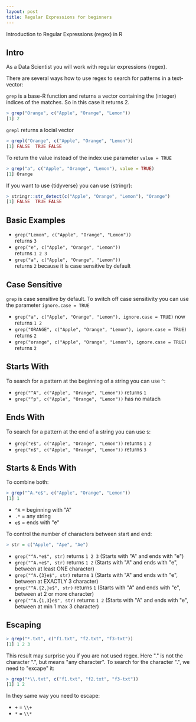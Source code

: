 ```yaml
---
layout: post
title: Regular Expressions for beginners
---
```


Introduction to Regular Expressions (regex) in R

## Intro

As a Data Scientist you will work with regular expressions (regex). 

There are several ways how to use regex to search for patterns in a text-vector:

```grep``` is a base-R function and returns a vector containing the (integer) indices of the matches. So in this case it returns 2.

```R
> grep("Orange", c("Apple", "Orange", "Lemon"))
[1] 2
```

```grepl``` returns a locial vector

```R
> grepl("Orange", c("Apple", "Orange", "Lemon"))
[1] FALSE  TRUE FALSE
```

To return the value instead of the index use parameter ```value = TRUE```

```R
> grep("a", c("Apple", "Orange", "Lemon"), value = TRUE)
[1] Orange
```

If you want to use {tidyverse} you can use {stringr}:

```R
> stringr::str_detect(c("Apple", "Orange", "Lemon"), "Orange")
[1] FALSE  TRUE FALSE
```

## Basic Examples

* ```grep("Lemon", c("Apple", "Orange", "Lemon"))``` <br>returns ```3```
* ```grep("e", c("Apple", "Orange", "Lemon"))``` <br>returns ```1 2 3```
* ```grep("a", c("Apple", "Orange", "Lemon"))``` <br>returns ```2``` because it is case sensitive by default

## Case Sensitive

```grep``` is case sensitive by default.
To switch off case sensitivity you can use the parameter ```ignore.case = TRUE```

* ```grep("a", c("Apple", "Orange", "Lemon"), ignore.case = TRUE)``` now returns ```1 2```
* ```grep("ORANGE", c("Apple", "Orange", "Lemon"), ignore.case = TRUE)``` returns ```2```
* ```grep("orange", c("Apple", "Orange", "Lemon"), ignore.case = TRUE)``` returns ```2```

## Starts With

To search for a pattern at the beginning of a string you can use ```^```:

* ```grep("^A", c("Apple", "Orange", "Lemon"))``` returns ```1```
* ```grep("^p", c("Apple", "Orange", "Lemon"))``` has no matach

## Ends With

To search for a pattern at the end of a string you can use ```$```:

* ```grep("e$", c("Apple", "Orange", "Lemon"))``` returns ```1 2```
* ```grep("n$", c("Apple", "Orange", "Lemon"))``` returns ```3```

## Starts & Ends With

To combine both:

```R
> grep("^A.*e$", c("Apple", "Orange", "Lemon"))
[1] 1
```

* ```^A``` = beginning with "A"
* ```.*``` = any string
* ```e$``` = ends with "e"

To control the number of characters between start and end:

```R
> str = c("Apple", "Ape", "Ae")
```

* ```grep("^A.*e$", str)``` returns ```1 2 3``` (Starts with "A" and ends with "e")
* ```grep("^A.+e$", str)``` returns ```1 2``` (Starts with "A" and ends with "e", between at least ONE character)
* ```grep("^A.{3}e$", str)``` returns ```1``` (Starts with "A" and ends with "e", between at EXACTLY 3 character)
* ```grep("^A.{2,}e$", str)``` returns ```1``` (Starts with "A" and ends with "e", between at 2 or more character)
* ```grep("^A.{1,3}e$", str)``` returns ```1 2``` (Starts with "A" and ends with "e", between at min 1 max 3 character)


## Escaping

```R
> grep("*.txt", c("f1.txt", "f2.txt", "f3-txt"))
[1] 1 2 3
```

This result may surprise you if you are not used regex. Here "." is not the character ".", but means "any character". To search for the character ".", we need to "excape" it:

```R
> grep("*\\.txt", c("f1.txt", "f2.txt", "f3-txt"))
[1] 1 2
```

In they same way you need to escape:

* ```+``` =  ```\\+```
* ```*``` =  ```\\*```
